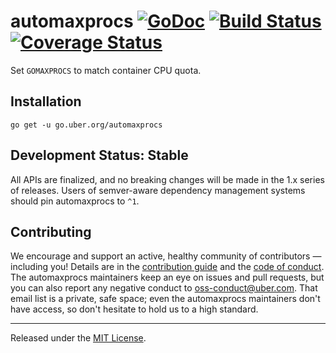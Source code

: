# automaxprocs [![GoDoc][doc-img]][doc] [![Build Status][ci-img]][ci] [![Coverage Status][cov-img]][cov]

Set `GOMAXPROCS` to match container CPU quota.

## Installation

`go get -u go.uber.org/automaxprocs`

## Development Status: Stable

All APIs are finalized, and no breaking changes will be made in the 1.x series
of releases. Users of semver-aware dependency management systems should pin
automaxprocs to `^1`.

## Contributing

We encourage and support an active, healthy community of contributors &mdash;
including you! Details are in the [contribution guide](CONTRIBUTING.md) and
the [code of conduct](CODE_OF_CONDUCT.md). The automaxprocs maintainers keep
an eye on issues and pull requests, but you can also report any negative
conduct to oss-conduct@uber.com. That email list is a private, safe space;
even the automaxprocs maintainers don't have access, so don't hesitate to hold
us to a high standard.

<hr>

Released under the [MIT License](LICENSE).

[doc-img]: https://godoc.org/go.uber.org/automaxprocs?status.svg
[doc]: https://godoc.org/go.uber.org/automaxprocs
[ci-img]: https://travis-ci.org/uber-go/automaxprocs.svg?branch=master
[ci]: https://travis-ci.org/uber-go/automaxprocs
[cov-img]: https://codecov.io/gh/uber-go/automaxprocs/branch/master/graph/badge.svg
[cov]: https://codecov.io/gh/uber-go/automaxprocs



